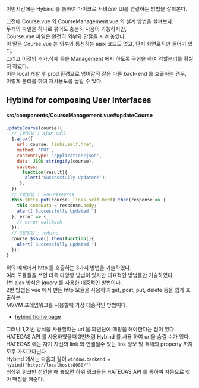 이번시간에는 Hybind 를 통하여 마이크로 서비스와 UI를 연결하는 방법을 살펴본다.  

그전에 Course.vue 와 CourseManagement.vue 의 설계 방법을 살펴보자.  
두개의 파일을 하나로 묶어도 충분히 사용이 가능하지만,  
Course.vue 파일은 완전히 외부와 단절을 시켜 놓았다.  
이 말은 Course.vue 는 외부와 통신하는 ajax 코드도 없고, 단지 화면로직만 들어가 있다.  
그리고 이것의 추가,삭제 등을 Management 에서 하도록 구현을 하여 역할분리를 확실히 하였다.  
이는 local 개발 후 prod 환경으로 넘어갈적 같은 다른 back-end 를 호출하는 경우,  
이렇게 분리를 하여 재사용도를 높일 수 있다.  

Hybind for composing User Interfaces
------
#### src/components/CourseManagement.vue#updateCourse
```javascript
updateCourse(course){
  // 1번방법 : ajax call
  $.ajax({
    url: course._links.self.href,
    method: 'PUT',
    contentType: "application/json",
    data: JSON.stringify(course),
    success:
      function(result){
       alert('Successfully Updated!');
     },
  })
  // 2번방법 : vue-resource
  this.$http.put(course._links.self.href).then(response => {
    this.someData = response.body;
    alert('Successfully Updated!')
  }, error => {
    // error callback
  });
  // 3번방법 : hybind
  course.$save().then(function(){
    alert('Successfully Updated!')
  });
}
```
위의 예제에서 http 를 호출하는 3가지 방법을 기술하였다.  
여러 모듈들을 쓰면 더욱 다양항 방법이 있지만 대표적인 방법들만 기술하였다.  
1번 ajax 방식은 jquery 를 사용한 대중적인 방법이다.  
2번 방법은 vue 에서 만든 http 모듈을 사용하여 get, post, put, delete 등을 쉽게 호출하는  
MVVM 프레임워크를 사용할때 가장 대중적인 방법이다.  

* [hybind home page](http://lbovet.github.io/hybind/)

그러나 1,2 번 방식을 사용할때는 url 을 화면단에 매핑을 해야한다는 점이 있다.  
HATEOAS API 를 사용하였을때 3번처럼 Hybind 를 사용 하여 url을 숨길 수가 있다.  
HATEOAS 에는 자기 자신의 link 와 연결될수 있는 link 정보 및 객체의 property 까지 모두 가지고다닌다.  
Hybind 에서는 다음과 같이 `window.backend = hybind("http://localhost:8080/")`  
최상위 링크만 선언을 해 놓으면 하위 링크들은 HATEOAS API 를 통하여 자동으로 찾아 매칭을 해준다.  
